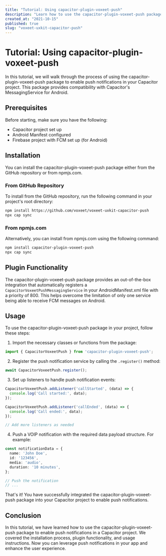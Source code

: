 ```yaml
---
title: "Tutorial: Using capacitor-plugin-voxeet-push"
description: "Learn how to use the capacitor-plugin-voxeet-push package to enable push notifications in your Capacitor project."
created_at: "2021-10-15"
published: true
slug: "voxeet-uxkit-capacitor-push"
---
```


# Tutorial: Using capacitor-plugin-voxeet-push

In this tutorial, we will walk through the process of using the capacitor-plugin-voxeet-push package to enable push notifications in your Capacitor project. This package provides compatibility with Capacitor's MessagingService for Android.

## Prerequisites

Before starting, make sure you have the following:

- Capacitor project set up
- Android Manifest configured
- Firebase project with FCM set up (for Android)

## Installation

You can install the capacitor-plugin-voxeet-push package either from the GitHub repository or from npmjs.com.

### From GitHub Repository

To install from the GitHub repository, run the following command in your project's root directory:

```bash
npm install https://github.com/voxeet/voxeet-uxkit-capacitor-push
npx cap sync
```

### From npmjs.com

Alternatively, you can install from npmjs.com using the following command:

```bash
npm install capacitor-plugin-voxeet-push
npx cap sync
```

## Plugin Functionality

The capacitor-plugin-voxeet-push package provides an out-of-the-box integration that automatically registers a `CapacitorVoxeetPushMessagingService` in your AndroidManifest.xml file with a priority of 800. This helps overcome the limitation of only one service being able to receive FCM messages on Android.

## Usage

To use the capacitor-plugin-voxeet-push package in your project, follow these steps:

1. Import the necessary classes or functions from the package:

```typescript
import { CapacitorVoxeetPush } from 'capacitor-plugin-voxeet-push';
```

2. Register the push notification service by calling the `.register()` method:

```typescript
await CapacitorVoxeetPush.register();
```

3. Set up listeners to handle push notification events:

```typescript
CapacitorVoxeetPush.addListener('callStarted', (data) => {
  console.log('Call started:', data);
});

CapacitorVoxeetPush.addListener('callEnded', (data) => {
  console.log('Call ended:', data);
});

// Add more listeners as needed
```

4. Push a VOIP notification with the required data payload structure. For example:

```typescript
const notificationData = {
  name: 'John Doe',
  id: '123456',
  media: 'audio',
  duration: '10 minutes',
};

// Push the notification
// ...
```

That's it! You have successfully integrated the capacitor-plugin-voxeet-push package into your Capacitor project to enable push notifications.

## Conclusion

In this tutorial, we have learned how to use the capacitor-plugin-voxeet-push package to enable push notifications in a Capacitor project. We covered the installation process, plugin functionality, and usage instructions. Now you can leverage push notifications in your app and enhance the user experience.